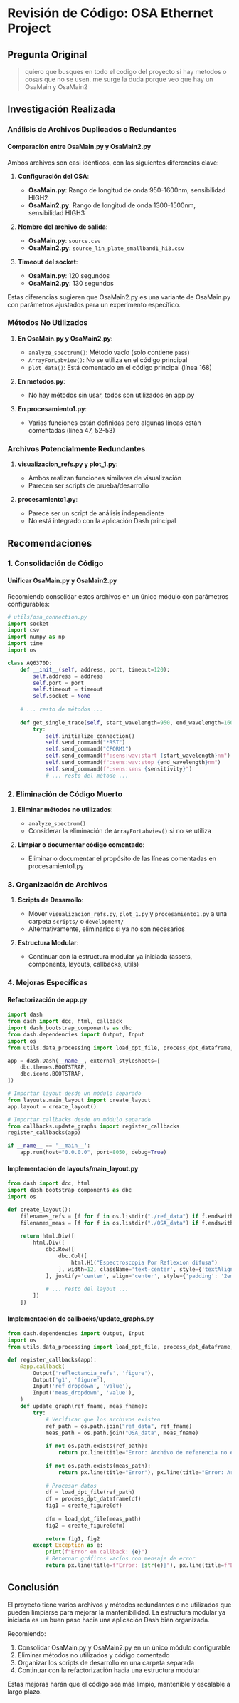 # Revisión de Código: OSA Ethernet Project

## Pregunta Original
> quiero que busques en todo el codigo del proyecto si hay metodos o cosas que no se usen. me surge la duda porque veo que hay un OsaMain y OsaMain2

## Investigación Realizada

### Análisis de Archivos Duplicados o Redundantes

#### Comparación entre OsaMain.py y OsaMain2.py

Ambos archivos son casi idénticos, con las siguientes diferencias clave:

1. **Configuración del OSA**:
   - **OsaMain.py**: Rango de longitud de onda 950-1600nm, sensibilidad HIGH2
   - **OsaMain2.py**: Rango de longitud de onda 1300-1500nm, sensibilidad HIGH3

2. **Nombre del archivo de salida**:
   - **OsaMain.py**: `source.csv`
   - **OsaMain2.py**: `source_lin_plate_smallband1_hi3.csv`

3. **Timeout del socket**:
   - **OsaMain.py**: 120 segundos
   - **OsaMain2.py**: 130 segundos

Estas diferencias sugieren que OsaMain2.py es una variante de OsaMain.py con parámetros ajustados para un experimento específico.

### Métodos No Utilizados

1. **En OsaMain.py y OsaMain2.py**:
   - `analyze_spectrum()`: Método vacío (solo contiene `pass`)
   - `ArrayForLabview()`: No se utiliza en el código principal
   - `plot_data()`: Está comentado en el código principal (línea 168)

2. **En metodos.py**:
   - No hay métodos sin usar, todos son utilizados en app.py

3. **En procesamiento1.py**:
   - Varias funciones están definidas pero algunas líneas están comentadas (línea 47, 52-53)

### Archivos Potencialmente Redundantes

1. **visualizacion_refs.py y plot_1.py**:
   - Ambos realizan funciones similares de visualización
   - Parecen ser scripts de prueba/desarrollo

2. **procesamiento1.py**:
   - Parece ser un script de análisis independiente
   - No está integrado con la aplicación Dash principal

## Recomendaciones

### 1. Consolidación de Código

#### Unificar OsaMain.py y OsaMain2.py
Recomiendo consolidar estos archivos en un único módulo con parámetros configurables:

```python
# utils/osa_connection.py
import socket
import csv
import numpy as np
import time
import os

class AQ6370D:
    def __init__(self, address, port, timeout=120):
        self.address = address
        self.port = port
        self.timeout = timeout
        self.socket = None
        
    # ... resto de métodos ...
    
    def get_single_trace(self, start_wavelength=950, end_wavelength=1600, sensitivity="HIGH2"):
        try:
            self.initialize_connection()
            self.send_command("*RST")
            self.send_command("CFORM1")
            self.send_command(f":sens:wav:start {start_wavelength}nm")
            self.send_command(f":sens:wav:stop {end_wavelength}nm")
            self.send_command(f":sens:sens {sensitivity}")
            # ... resto del método ...
```

### 2. Eliminación de Código Muerto

1. **Eliminar métodos no utilizados**:
   - `analyze_spectrum()`
   - Considerar la eliminación de `ArrayForLabview()` si no se utiliza

2. **Limpiar o documentar código comentado**:
   - Eliminar o documentar el propósito de las líneas comentadas en procesamiento1.py

### 3. Organización de Archivos

1. **Scripts de Desarrollo**:
   - Mover `visualizacion_refs.py`, `plot_1.py` y `procesamiento1.py` a una carpeta `scripts/` o `development/`
   - Alternativamente, eliminarlos si ya no son necesarios

2. **Estructura Modular**:
   - Continuar con la estructura modular ya iniciada (assets, components, layouts, callbacks, utils)

### 4. Mejoras Específicas

#### Refactorización de app.py

```python
import dash
from dash import dcc, html, callback
import dash_bootstrap_components as dbc
from dash.dependencies import Output, Input
import os
from utils.data_processing import load_dpt_file, process_dpt_dataframe, create_figure

app = dash.Dash(__name__, external_stylesheets=[
    dbc.themes.BOOTSTRAP,
    dbc.icons.BOOTSTRAP,
])

# Importar layout desde un módulo separado
from layouts.main_layout import create_layout
app.layout = create_layout()

# Importar callbacks desde un módulo separado
from callbacks.update_graphs import register_callbacks
register_callbacks(app)

if __name__ == '__main__':
    app.run(host="0.0.0.0", port=8050, debug=True)
```

#### Implementación de layouts/main_layout.py

```python
from dash import dcc, html
import dash_bootstrap_components as dbc
import os

def create_layout():
    filenames_refs = [f for f in os.listdir("./ref_data") if f.endswith('.dpt')]
    filenames_meas = [f for f in os.listdir("./OSA_data") if f.endswith('.csv')]
    
    return html.Div([
        html.Div([
            dbc.Row([
                dbc.Col([
                    html.H1("Espectroscopia Por Reflexion difusa")
                ], width=12, className='text-center', style={'textAlign': 'center'}),
            ], justify='center', align='center', style={'padding': '2em'}),
            
            # ... resto del layout ...
        ])
    ])
```

#### Implementación de callbacks/update_graphs.py

```python
from dash.dependencies import Output, Input
import os
from utils.data_processing import load_dpt_file, process_dpt_dataframe, create_figure

def register_callbacks(app):
    @app.callback(
        Output('reflectancia_refs', 'figure'),
        Output('g1', 'figure'),
        Input('ref_dropdown', 'value'),
        Input('meas_dropdown', 'value'),
    )
    def update_graph(ref_fname, meas_fname):
        try:
            # Verificar que los archivos existen
            ref_path = os.path.join("ref_data", ref_fname)
            meas_path = os.path.join("OSA_data", meas_fname)
            
            if not os.path.exists(ref_path):
                return px.line(title="Error: Archivo de referencia no encontrado"), px.line(title="Error")
                
            if not os.path.exists(meas_path):
                return px.line(title="Error"), px.line(title="Error: Archivo de medición no encontrado")
            
            # Procesar datos
            df = load_dpt_file(ref_path)
            df = process_dpt_dataframe(df)
            fig1 = create_figure(df)
            
            dfm = load_dpt_file(meas_path)
            fig2 = create_figure(dfm)
            
            return fig1, fig2
        except Exception as e:
            print(f"Error en callback: {e}")
            # Retornar gráficos vacíos con mensaje de error
            return px.line(title=f"Error: {str(e)}"), px.line(title=f"Error: {str(e)}")
```

## Conclusión

El proyecto tiene varios archivos y métodos redundantes o no utilizados que pueden limpiarse para mejorar la mantenibilidad. La estructura modular ya iniciada es un buen paso hacia una aplicación Dash bien organizada.

Recomiendo:
1. Consolidar OsaMain.py y OsaMain2.py en un único módulo configurable
2. Eliminar métodos no utilizados y código comentado
3. Organizar los scripts de desarrollo en una carpeta separada
4. Continuar con la refactorización hacia una estructura modular

Estas mejoras harán que el código sea más limpio, mantenible y escalable a largo plazo.
